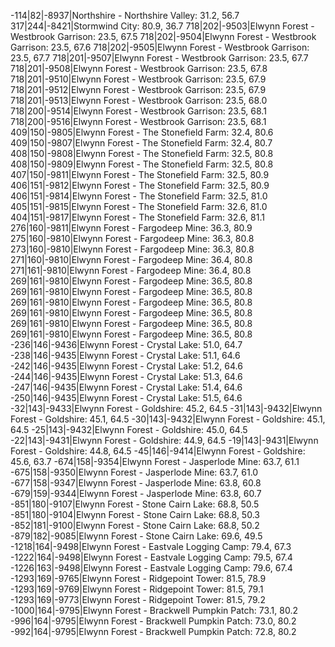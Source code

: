 -114|82|-8937|Northshire - Northshire Valley: 31.2, 56.7
317|244|-8421|Stormwind City: 80.9, 36.7
718|202|-9503|Elwynn Forest - Westbrook Garrison: 23.5, 67.5
718|202|-9504|Elwynn Forest - Westbrook Garrison: 23.5, 67.6
718|202|-9505|Elwynn Forest - Westbrook Garrison: 23.5, 67.7
718|201|-9507|Elwynn Forest - Westbrook Garrison: 23.5, 67.7
718|201|-9508|Elwynn Forest - Westbrook Garrison: 23.5, 67.8
718|201|-9510|Elwynn Forest - Westbrook Garrison: 23.5, 67.9
718|201|-9512|Elwynn Forest - Westbrook Garrison: 23.5, 67.9
718|201|-9513|Elwynn Forest - Westbrook Garrison: 23.5, 68.0
718|200|-9514|Elwynn Forest - Westbrook Garrison: 23.5, 68.1
718|200|-9516|Elwynn Forest - Westbrook Garrison: 23.5, 68.1
409|150|-9805|Elwynn Forest - The Stonefield Farm: 32.4, 80.6
409|150|-9807|Elwynn Forest - The Stonefield Farm: 32.4, 80.7
408|150|-9808|Elwynn Forest - The Stonefield Farm: 32.5, 80.8
408|150|-9809|Elwynn Forest - The Stonefield Farm: 32.5, 80.8
407|150|-9811|Elwynn Forest - The Stonefield Farm: 32.5, 80.9
406|151|-9812|Elwynn Forest - The Stonefield Farm: 32.5, 80.9
406|151|-9814|Elwynn Forest - The Stonefield Farm: 32.5, 81.0
405|151|-9815|Elwynn Forest - The Stonefield Farm: 32.6, 81.0
404|151|-9817|Elwynn Forest - The Stonefield Farm: 32.6, 81.1
276|160|-9811|Elwynn Forest - Fargodeep Mine: 36.3, 80.9
275|160|-9810|Elwynn Forest - Fargodeep Mine: 36.3, 80.8
273|160|-9810|Elwynn Forest - Fargodeep Mine: 36.3, 80.8
271|160|-9810|Elwynn Forest - Fargodeep Mine: 36.4, 80.8
271|161|-9810|Elwynn Forest - Fargodeep Mine: 36.4, 80.8
269|161|-9810|Elwynn Forest - Fargodeep Mine: 36.5, 80.8
269|161|-9810|Elwynn Forest - Fargodeep Mine: 36.5, 80.8
269|161|-9810|Elwynn Forest - Fargodeep Mine: 36.5, 80.8
269|161|-9810|Elwynn Forest - Fargodeep Mine: 36.5, 80.8
269|161|-9810|Elwynn Forest - Fargodeep Mine: 36.5, 80.8
269|161|-9810|Elwynn Forest - Fargodeep Mine: 36.5, 80.8
-236|146|-9436|Elwynn Forest - Crystal Lake: 51.0, 64.7
-238|146|-9435|Elwynn Forest - Crystal Lake: 51.1, 64.6
-242|146|-9435|Elwynn Forest - Crystal Lake: 51.2, 64.6
-244|146|-9435|Elwynn Forest - Crystal Lake: 51.3, 64.6
-247|146|-9435|Elwynn Forest - Crystal Lake: 51.4, 64.6
-250|146|-9435|Elwynn Forest - Crystal Lake: 51.5, 64.6
-32|143|-9433|Elwynn Forest - Goldshire: 45.2, 64.5
-31|143|-9432|Elwynn Forest - Goldshire: 45.1, 64.5
-30|143|-9432|Elwynn Forest - Goldshire: 45.1, 64.5
-25|143|-9432|Elwynn Forest - Goldshire: 45.0, 64.5
-22|143|-9431|Elwynn Forest - Goldshire: 44.9, 64.5
-19|143|-9431|Elwynn Forest - Goldshire: 44.8, 64.5
-45|146|-9414|Elwynn Forest - Goldshire: 45.6, 63.7
-674|158|-9354|Elwynn Forest - Jasperlode Mine: 63.7, 61.1
-675|158|-9350|Elwynn Forest - Jasperlode Mine: 63.7, 61.0
-677|158|-9347|Elwynn Forest - Jasperlode Mine: 63.8, 60.8
-679|159|-9344|Elwynn Forest - Jasperlode Mine: 63.8, 60.7
-851|180|-9107|Elwynn Forest - Stone Cairn Lake: 68.8, 50.5
-851|180|-9104|Elwynn Forest - Stone Cairn Lake: 68.8, 50.3
-852|181|-9100|Elwynn Forest - Stone Cairn Lake: 68.8, 50.2
-879|182|-9085|Elwynn Forest - Stone Cairn Lake: 69.6, 49.5
-1218|164|-9498|Elwynn Forest - Eastvale Logging Camp: 79.4, 67.3
-1222|164|-9498|Elwynn Forest - Eastvale Logging Camp: 79.5, 67.4
-1226|163|-9498|Elwynn Forest - Eastvale Logging Camp: 79.6, 67.4
-1293|169|-9765|Elwynn Forest - Ridgepoint Tower: 81.5, 78.9
-1293|169|-9769|Elwynn Forest - Ridgepoint Tower: 81.5, 79.1
-1293|169|-9773|Elwynn Forest - Ridgepoint Tower: 81.5, 79.2
-1000|164|-9795|Elwynn Forest - Brackwell Pumpkin Patch: 73.1, 80.2
-996|164|-9795|Elwynn Forest - Brackwell Pumpkin Patch: 73.0, 80.2
-992|164|-9795|Elwynn Forest - Brackwell Pumpkin Patch: 72.8, 80.2
